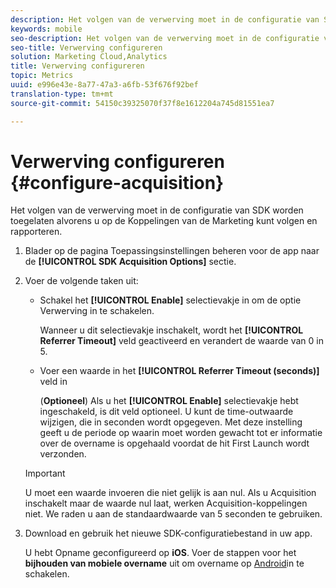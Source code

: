 ```yaml
---
description: Het volgen van de verwerving moet in de configuratie van SDK worden toegelaten alvorens u op de Koppelingen van de Marketing kunt volgen en rapporteren.
keywords: mobile
seo-description: Het volgen van de verwerving moet in de configuratie van SDK worden toegelaten alvorens u op de Koppelingen van de Marketing kunt volgen en rapporteren.
seo-title: Verwerving configureren
solution: Marketing Cloud,Analytics
title: Verwerving configureren
topic: Metrics
uuid: e996e43e-8a77-47a3-a6fb-53f676f92bef
translation-type: tm+mt
source-git-commit: 54150c39325070f37f8e1612204a745d81551ea7

---
```



# Verwerving configureren {#configure-acquisition}

Het volgen van de verwerving moet in de configuratie van SDK worden toegelaten alvorens u op de Koppelingen van de Marketing kunt volgen en rapporteren.

1. Blader op de pagina Toepassingsinstellingen beheren voor de app naar de **[!UICONTROL SDK Acquisition Options]** sectie.
1. Voer de volgende taken uit:

   * Schakel het **[!UICONTROL Enable]** selectievakje in om de optie Verwerving in te schakelen.

      Wanneer u dit selectievakje inschakelt, wordt het **[!UICONTROL Referrer Timeout]** veld geactiveerd en verandert de waarde van 0 in 5.

   * Voer een waarde in het **[!UICONTROL Referrer Timeout (seconds)]** veld in

      (**Optioneel**) Als u het **[!UICONTROL Enable]** selectievakje hebt ingeschakeld, is dit veld optioneel. U kunt de time-outwaarde wijzigen, die in seconden wordt opgegeven. Met deze instelling geeft u de periode op waarin moet worden gewacht tot er informatie over de overname is opgehaald voordat de hit First Launch wordt verzonden.
   >[!IMPORTANT]
   >U moet een waarde invoeren die niet gelijk is aan nul. Als u Acquisition inschakelt maar de waarde nul laat, werken Acquisition-koppelingen niet. We raden u aan de standaardwaarde van 5 seconden te gebruiken.

1. Download en gebruik het nieuwe SDK-configuratiebestand in uw app.

   U hebt Opname geconfigureerd op **iOS**.
Voer de stappen voor het **bijhouden van mobiele overname** uit om overname op [Android](/help/android/acquisition-main/acquisition.md)in te schakelen.
